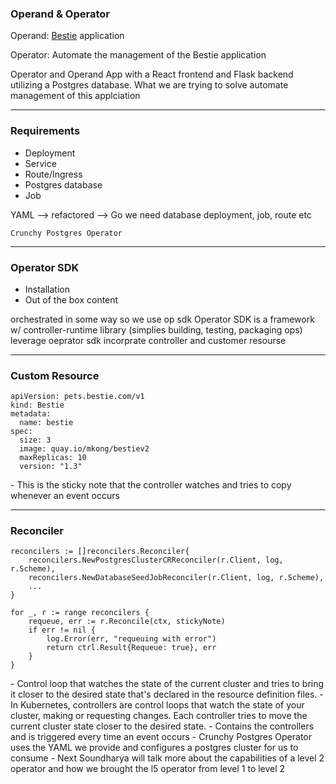 ### Operand & Operator

<div style="text-align: left">
Operand: <a href="https://bestie-rescue.herokuapp.com/">Bestie</a> application

Operator: Automate the management of the Bestie application
</div>

<aside class="notes">
	Operator and Operand
	App with a React frontend and Flask backend utilizing a Postgres database.
	What we are trying to solve
	automate management of this applciation
</aside>

---

### Requirements
- Deployment
- Service
- Route/Ingress
- Postgres database
- Job


<aside class="notes">
	YAML --> refactored --> Go
	we need database deployment, job, route etc

	Crunchy Postgres Operator
</aside>

---

### Operator SDK
- Installation
- Out of the box content

<aside class="notes">
	orchestrated in some way so we use op sdk
	Operator SDK is a framework w/ controller-runtime library (simplies building,
	testing, packaging ops)
	leverage oeprator sdk incorprate
	controller and customer resourse
</aside>

<!-- , OLM(streamline packaging, install, manage, ugrade ops on a cluster), catalog (publish/share) -->

---

### Custom Resource
```
apiVersion: pets.bestie.com/v1
kind: Bestie
metadata:
  name: bestie
spec:
  size: 3
  image: quay.io/mkong/bestiev2
  maxReplicas: 10
  version: "1.3"
```

<aside class="notes">
	- This is the sticky note that the controller watches and tries to copy whenever an event occurs
</aside>

---

### Reconciler

```golang
reconcilers := []reconcilers.Reconciler{
	reconcilers.NewPostgresClusterCRReconciler(r.Client, log, r.Scheme),
	reconcilers.NewDatabaseSeedJobReconciler(r.Client, log, r.Scheme),
	...
}

for _, r := range reconcilers {
	requeue, err := r.Reconcile(ctx, stickyNote)
	if err != nil {
		log.Error(err, "requeuing with error")
		return ctrl.Result{Requeue: true}, err
	}
}
```

<aside class="notes">
	- Control loop that watches the state of the current cluster and tries to bring it
	closer to the desired state that's declared in the resource definition files.
	- In Kubernetes, controllers are control loops that watch the state of your cluster,
	making or requesting changes. Each controller tries to move the current cluster state
	closer to the desired state.
	- Contains the controllers and is triggered every time an event occurs
	- Crunchy Postgres Operator uses the YAML we provide and configures a postgres cluster
	for us to consume
	- Next Soundharya will talk more about the capabilities of a level 2 operator and how
	we brought the l5 operator from level 1 to level 2
</aside>

<!--

create deployment for bestie
create service for bestie
make sure postgresql db is up and running before bestie deployment
create routes for bestie
only seed if there's no data.
document prerequisite for https i.e. certificate manager
infinite loop run and watches something
controller is a loop watchs cr or crd
controller(loop) received event from cr
triggers recinciler(logic)

import from controller-runtime

manager initiates

main.go
-->

